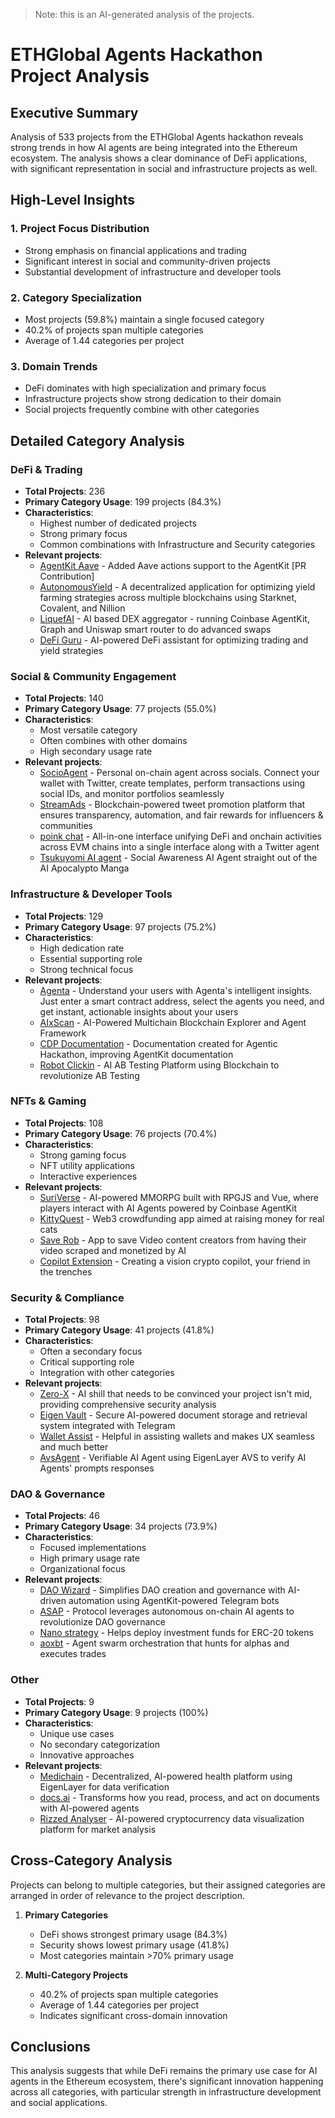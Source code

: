 > Note: this is an AI-generated analysis of the projects.

# ETHGlobal Agents Hackathon Project Analysis

## Executive Summary

Analysis of 533 projects from the ETHGlobal Agents hackathon reveals strong trends in how AI agents are being integrated into the Ethereum ecosystem. The analysis shows a clear dominance of DeFi applications, with significant representation in social and infrastructure projects as well.

## High-Level Insights

### 1. Project Focus Distribution
- Strong emphasis on financial applications and trading
- Significant interest in social and community-driven projects
- Substantial development of infrastructure and developer tools

### 2. Category Specialization
- Most projects (59.8%) maintain a single focused category
- 40.2% of projects span multiple categories
- Average of 1.44 categories per project

### 3. Domain Trends
- DeFi dominates with high specialization and primary focus
- Infrastructure projects show strong dedication to their domain
- Social projects frequently combine with other categories

## Detailed Category Analysis

### DeFi & Trading
- **Total Projects**: 236
- **Primary Category Usage**: 199 projects (84.3%)
- **Characteristics**: 
  - Highest number of dedicated projects
  - Strong primary focus
  - Common combinations with Infrastructure and Security categories
- **Relevant projects**:
  - [AgentKit Aave](https://ethglobal.com/showcase/agentkit-aave-yarc0) - Added Aave actions support to the AgentKit [PR Contribution]
  - [AutonomousYield](https://ethglobal.com/showcase/autonomousyield-n4xu4) - A decentralized application for optimizing yield farming strategies across multiple blockchains using Starknet, Covalent, and Nillion
  - [LiquefAI](https://ethglobal.com/showcase/liquefai-98k3g) - AI based DEX aggregator - running Coinbase AgentKit, Graph and Uniswap smart router to do advanced swaps
  - [DeFi Guru](https://ethglobal.com/showcase/defi-guru-wo028) - AI-powered DeFi assistant for optimizing trading and yield strategies

### Social & Community Engagement
- **Total Projects**: 140
- **Primary Category Usage**: 77 projects (55.0%)
- **Characteristics**:
  - Most versatile category
  - Often combines with other domains
  - High secondary usage rate
- **Relevant projects**:
  - [SocioAgent](https://ethglobal.com/showcase/socioagent-fd2ja) - Personal on-chain agent across socials. Connect your wallet with Twitter, create templates, perform transactions using social IDs, and monitor portfolios seamlessly
  - [StreamAds](https://ethglobal.com/showcase/streamads-f0844) - Blockchain-powered tweet promotion platform that ensures transparency, automation, and fair rewards for influencers & communities
  - [poink chat](https://ethglobal.com/showcase/poink-chat-3t56g) - All-in-one interface unifying DeFi and onchain activities across EVM chains into a single interface along with a Twitter agent
  - [Tsukuyomi AI agent](https://ethglobal.com/showcase/tsukuyomi-ai-agent-bneqr) - Social Awareness AI Agent straight out of the AI Apocalypto Manga

### Infrastructure & Developer Tools
- **Total Projects**: 129
- **Primary Category Usage**: 97 projects (75.2%)
- **Characteristics**:
  - High dedication rate
  - Essential supporting role
  - Strong technical focus
- **Relevant projects**:
  - [Agenta](https://ethglobal.com/showcase/agenta-9345m) - Understand your users with Agenta's intelligent insights. Just enter a smart contract address, select the agents you need, and get instant, actionable insights about your users
  - [AIxScan](https://ethglobal.com/showcase/aixscan-ym00v) - AI-Powered Multichain Blockchain Explorer and Agent Framework
  - [CDP Documentation](https://ethglobal.com/showcase/cdp-documentation-9vdfs) - Documentation created for Agentic Hackathon, improving AgentKit documentation
  - [Robot Clickin](https://ethglobal.com/showcase/robot-clickin-crn8i) - AI AB Testing Platform using Blockchain to revolutionize AB Testing

### NFTs & Gaming
- **Total Projects**: 108
- **Primary Category Usage**: 76 projects (70.4%)
- **Characteristics**:
  - Strong gaming focus
  - NFT utility applications
  - Interactive experiences
- **Relevant projects**:
  - [SuriVerse](https://ethglobal.com/showcase/suriverse-nj5ru) - AI-powered MMORPG built with RPGJS and Vue, where players interact with AI Agents powered by Coinbase AgentKit
  - [KittyQuest](https://ethglobal.com/showcase/kittyquest-wuj9r) - Web3 crowdfunding app aimed at raising money for real cats
  - [Save Rob](https://ethglobal.com/showcase/save-rob-sitmb) - App to save Video content creators from having their video scraped and monetized by AI
  - [Copilot Extension](https://ethglobal.com/showcase/copilot-extension-6stic) - Creating a vision crypto copilot, your friend in the trenches

### Security & Compliance
- **Total Projects**: 98
- **Primary Category Usage**: 41 projects (41.8%)
- **Characteristics**:
  - Often a secondary focus
  - Critical supporting role
  - Integration with other categories
- **Relevant projects**:
  - [Zero-X](https://ethglobal.com/showcase/zero-x-ry804) - AI shill that needs to be convinced your project isn't mid, providing comprehensive security analysis
  - [Eigen Vault](https://ethglobal.com/showcase/eigen-vault-o1u16) - Secure AI-powered document storage and retrieval system integrated with Telegram
  - [Wallet Assist](https://ethglobal.com/showcase/wallet-assist-4ky9c) - Helpful in assisting wallets and makes UX seamless and much better
  - [AvsAgent](https://ethglobal.com/showcase/avsagent-og0ro) - Verifiable AI Agent using EigenLayer AVS to verify AI Agents' prompts responses

### DAO & Governance
- **Total Projects**: 46
- **Primary Category Usage**: 34 projects (73.9%)
- **Characteristics**:
  - Focused implementations
  - High primary usage rate
  - Organizational focus
- **Relevant projects**:
  - [DAO Wizard](https://ethglobal.com/showcase/dao-wizard-6afqi) - Simplifies DAO creation and governance with AI-driven automation using AgentKit-powered Telegram bots
  - [ASAP](https://ethglobal.com/showcase/asap-1o86x) - Protocol leverages autonomous on-chain AI agents to revolutionize DAO governance
  - [Nano strategy](https://ethglobal.com/showcase/nano-strategy-vq4fy) - Helps deploy investment funds for ERC-20 tokens
  - [aoxbt](https://ethglobal.com/showcase/aoxbt-vj19u) - Agent swarm orchestration that hunts for alphas and executes trades

### Other
- **Total Projects**: 9
- **Primary Category Usage**: 9 projects (100%)
- **Characteristics**:
  - Unique use cases
  - No secondary categorization
  - Innovative approaches
- **Relevant projects**:
  - [Medichain](https://ethglobal.com/showcase/medichain-w99k5) - Decentralized, AI-powered health platform using EigenLayer for data verification
  - [docs.ai](https://ethglobal.com/showcase/docs-ai-vki62) - Transforms how you read, process, and act on documents with AI-powered agents
  - [Rizzed Analyser](https://ethglobal.com/showcase/rizzed-analyser-r4sf3) - AI-powered cryptocurrency data visualization platform for market analysis

## Cross-Category Analysis
Projects can belong to multiple categories, but their assigned categories are arranged in order of relevance to the project description.

1. **Primary Categories**
   - DeFi shows strongest primary usage (84.3%)
   - Security shows lowest primary usage (41.8%)
   - Most categories maintain >70% primary usage

2. **Multi-Category Projects**
   - 40.2% of projects span multiple categories
   - Average of 1.44 categories per project
   - Indicates significant cross-domain innovation

## Conclusions
This analysis suggests that while DeFi remains the primary use case for AI agents in the Ethereum ecosystem, there's significant innovation happening across all categories, with particular strength in infrastructure development and social applications. 
